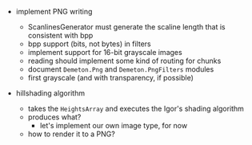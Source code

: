 ﻿- implement PNG writing
    - ScanlinesGenerator must generate the scaline length that is consistent with bpp
    - bpp support (bits, not bytes) in filters
    - implement support for 16-bit grayscale images
    - reading should implement some kind of routing for chunks
    - document `Demeton.Png` and `Demeton.PngFilters` modules
    - first grayscale (and with transparency, if possible)

- hillshading algorithm
    - takes the `HeightsArray` and executes the Igor's shading algorithm
    - produces what?
        - let's implement our own image type, for now
    - how to render it to a PNG?
